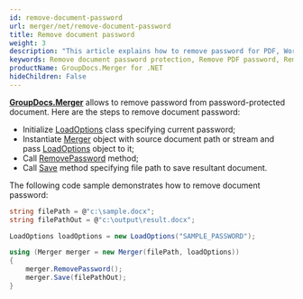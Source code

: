 ```yaml
---
id: remove-document-password
url: merger/net/remove-document-password
title: Remove document password
weight: 3
description: "This article explains how to remove password for PDF, Word, Excel, PowerPoint documents by using GroupDocs.Merger for .NET."
keywords: Remove document password protection, Remove PDF password, Remove Word document password, Remove Excel spreadsheet password, Remove PowerPoint presentation password
productName: GroupDocs.Merger for .NET
hideChildren: False
---
```

**[GroupDocs.Merger](https://products.groupdocs.com/merger/net)** allows to remove password from password-protected document. Here are the steps to remove document password:

*   Initialize [LoadOptions](https://apireference.groupdocs.com/net/merger/groupdocs.merger.domain.options/loadoptions) class specifying current password;
*   Instantiate [Merger](https://apireference.groupdocs.com/net/merger/groupdocs.merger/merger) object with source document path or stream and pass [LoadOptions](https://apireference.groupdocs.com/net/merger/groupdocs.merger.domain.options/loadoptions) object to it;
*   Call [RemovePassword](https://apireference.groupdocs.com/net/merger/groupdocs.merger/merger/methods/removepassword) method;
*   Call [Save](https://apireference.groupdocs.com/net/merger/groupdocs.merger.merger/save/methods/1) method specifying file path to save resultant document.

The following code sample demonstrates how to remove document password:

```csharp
string filePath = @"c:\sample.docx";
string filePathOut = @"c:\output\result.docx";

LoadOptions loadOptions = new LoadOptions("SAMPLE_PASSWORD");

using (Merger merger = new Merger(filePath, loadOptions))
{
    merger.RemovePassword();
    merger.Save(filePathOut);
}
```
